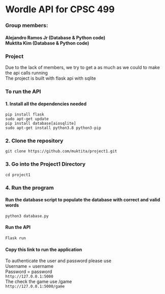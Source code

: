 # Wordle API for CPSC 499
### Group members: <br/> 
#### Alejandro Ramos Jr (Database & Python code) <br/> Muktita Kim (Database & Python code) <br/> 

### Project </br>
Due to the lack of members, we try to get a as much as we could to make the api calls running </br>
The project is built with flask api with sqlite </br>

### To run the API
#### 1. Install all the dependencies needed
```pip install flask``` <br/>
```sudo apt-get update``` <br/>
```pip install database[aiosqlite]``` <br/>
```sudo apt-get install python3.8 python3-pip``` <br/>
### 2.  Clone the repository 
``git clone https://github.com/muktita/project1.git ``

### 3. Go into the Project1 Directory 
```cd project1```
### 4. Run the program
#### Run the database script to populate the database with correct and valid words
```python3 database.py```
#### Run the API 
```Flask run```

#### Copy this link to run the application
To authenticate the user and password please use <br/>
Username =  username <br/>
Password = password <br/> 
```http://127.0.0.1:5000```<br/>
The check the game use /game <br/>
```http://127.0.0.1:5000/game```


